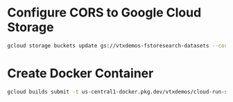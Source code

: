 # Configure CORS to Google Cloud Storage

```bash
gcloud storage buckets update gs://vtxdemos-fstoresearch-datasets --cors-file=cors.json
```

# Create Docker Container
```bash
gcloud builds submit -t us-central1-docker.pkg.dev/vtxdemos/cloud-run-source-deploy/markeplace_basic:v1 .
```
